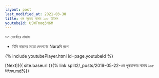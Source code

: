 ```yaml
---
layout: post
last_modified_at: 2021-03-30
title: ওম সুচায়ে নামায ১০৮ টাইমস
youtubeId: USWTnoq3N6M
---
```

 
 
 ওম দেবর্ষায়ে নামায  
 
 -  যিনি নারদের মতো দেবগণের Naraষি রূপে 
 
  
 
  
 
 
 
 
 
 


{% include youtubePlayer.html id=page.youtubeId %}
 
[Next]({{ site.baseurl }}{% link  split2/_posts/2019-05-22-ওম পুষ্করাক্ষায় নামায ১০৮ টাইমস.md%})
 
